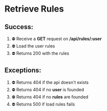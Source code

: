 # Retrieve Rules

## Success:
1. ⛔️ Receive a **GET** request on **/api/rules/:user**
2. ⛔️ Load the user rules 
3. ⛔️ Returns 200 with the rules

## Exceptions:
1. ⛔️ Returns 404 if the api doesn't exists
2. ⛔️ Returns 404 if no **user** is founded
3. ⛔️ Returns 404 if no **rules** are founded
4. ⛔️ Returns 500 if load rules fails